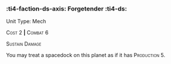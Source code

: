 ### :ti4-faction-ds-axis: **Forgetender** :ti4-ds:

Unit Type: Mech 

<span style="font-variant:small-caps;">Cost</span> 2 __|__ <span style="font-variant:small-caps;">Combat</span> 6

<span style="font-variant:small-caps;">Sustain Damage</span>

You may treat a spacedock on this planet as if it has <span style="font-variant:small-caps;">Production</span> 5.